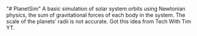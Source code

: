 "# PlanetSim" 
A basic simulation of solar system orbits using Newtonian physics, the sum of gravitational forces of each body in the system. The scale of the planets’ radii is not accurate. Got this idea from Tech With Tim YT.
